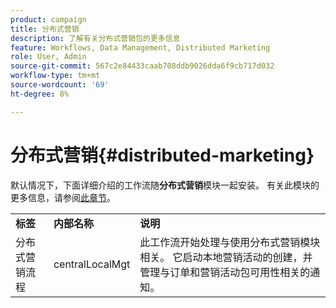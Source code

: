 ```yaml
---
product: campaign
title: 分布式营销
description: 了解有关分布式营销包的更多信息
feature: Workflows, Data Management, Distributed Marketing
role: User, Admin
source-git-commit: 567c2e84433caab708ddb9026dda6f9cb717d032
workflow-type: tm+mt
source-wordcount: '69'
ht-degree: 8%

---
```



# 分布式营销{#distributed-marketing}



默认情况下，下面详细介绍的工作流随&#x200B;**分布式营销**&#x200B;模块一起安装。 有关此模块的更多信息，请参阅[此章节](../distributed-marketing/about-distributed-marketing.md)。

<table> 
 <tbody> 
  <tr> 
   <td> <strong>标签</strong><br /> </td> 
   <td> <strong>内部名称</strong><br /> </td> 
   <td> <strong>说明</strong><br /> </td> 
  </tr> 
  <tr> 
   <td> <span class="uicontrol">分布式营销流程</span> <br /> </td> 
   <td> <span class="uicontrol">centralLocalMgt</span> <br /> </td> 
   <td> 此工作流开始处理与使用分布式营销模块相关。 它启动本地营销活动的创建，并管理与订单和营销活动包可用性相关的通知。<br /> </td> 
  </tr> 
 </tbody> 
</table>

